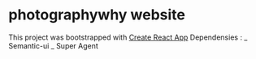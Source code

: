 # photographywhy website

This project was bootstrapped with [Create React App](https://github.com/facebook/create-react-app)
Dependensies :
_ Semantic-ui
_ Super Agent